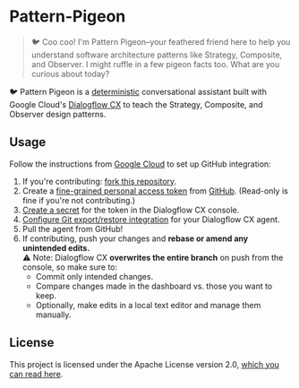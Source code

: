 # Pattern-Pigeon

> 🐦 Coo coo! I'm Pattern Pigeon–your feathered friend here to help you understand software architecture patterns like Strategy, Composite, and Observer. I might ruffle in a few pigeon facts too. What are you curious about today?

🐦 Pattern Pigeon is a [deterministic](https://cloud.google.com/dialogflow/cx/docs/generative-deterministic#deterministic) conversational assistant built with Google Cloud's [Dialogflow CX](https://dialogflow.cloud.google.com/cx/projects) to teach the Strategy, Composite, and Observer design patterns.

## Usage

Follow the instructions from [Google Cloud](https://cloud.google.com/dialogflow/cx/docs/concept/github) to set up GitHub integration:

1. If you're contributing: [fork this repository](https://github.com/thatrobotdev/Pattern-Pigeon/fork).
2. Create a [fine-grained personal access token](https://cloud.google.com/dialogflow/cx/docs/concept/github#access_token) from [GitHub](https://docs.github.com/en/authentication/keeping-your-account-and-data-secure/creating-a-personal-access-token). (Read-only is fine if you're not contributing.)
4. [Create a secret](https://cloud.google.com/dialogflow/cx/docs/concept/github) for the token in the Dialogflow CX console.
5. [Configure Git export/restore integration](https://cloud.google.com/dialogflow/cx/docs/concept/github#dialogflow_config) for your Dialogflow CX agent.
6. Pull the agent from GitHub!
7. If contributing, push your changes and **rebase or amend any unintended edits.**  
   ⚠️ Note: Dialogflow CX **overwrites the entire branch** on push from the console, so make sure to:
   - Commit only intended changes.
   - Compare changes made in the dashboard vs. those you want to keep.
   - Optionally, make edits in a local text editor and manage them manually.

## License
This project is licensed under the Apache License version 2.0, [which you can read here](LICENSE).
